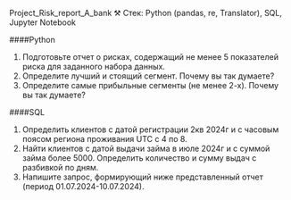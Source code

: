 Project_Risk_report_A_bank
⚒️ Стек: Python (pandas, re, Translator), SQL, Jupyter Notebook

####Python
1. Подготовьте отчет о рисках, содержащий не менее 5 показателей риска для заданного набора данных.
2. Определите лучший и стоящий сегмент. Почему вы так думаете?
3. Определите самые прибыльные сегменты (не менее 2-х). Почему вы так думаете?

####SQL
1. Определить клиентов с датой регистрации 2кв 2024г и с часовым поясом региона проживания UTC с 4 по 8.
2. Найти клиентов с датой выдачи займа в июле 2024г и с суммой займа более 5000. Определить количество и сумму выдач с разбивкой по дням.
3. Напишите запрос, формирующий ниже представленный отчет (период 01.07.2024-10.07.2024).




